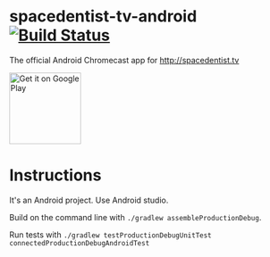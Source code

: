 # spacedentist-tv-android [![Build Status](https://travis-ci.org/spacedentist-tv/spacedentist-tv-android.svg?branch=master)](https://travis-ci.org/spacedentist-tv/spacedentist-tv-android)
The official Android Chromecast app for http://spacedentist.tv

<a href="https://play.google.com/store/apps/details?id=tv.spacedentist.android&utm_source=global_co&utm_medium=prtnr&utm_content=Mar2515&utm_campaign=PartBadge&pcampaignid=MKT-Other-global-all-co-prtnr-py-PartBadge-Mar2515-1"><img alt="Get it on Google Play" width="128px" src="https://play.google.com/intl/en_us/badges/images/generic/en-play-badge.png" /></a>

# Instructions

It's an Android project. Use Android studio.

Build on the command line with `./gradlew assembleProductionDebug`.

Run tests with `./gradlew testProductionDebugUnitTest connectedProductionDebugAndroidTest`
